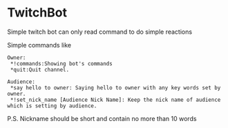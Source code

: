 # TwitchBot
Simple twitch bot can only read command to do simple reactions

Simple commands like

    Owner:
     *!commands:Showing bot's commands
     *quit:Quit channel.
     
    Audience:
     *say hello to owner: Saying hello to owner with any key words set by owner.
     *!set_nick_name [Audience Nick Name]: Keep the nick name of audience which is setting by audience.
     
P.S. Nickname should be short and contain no more than 10 words
